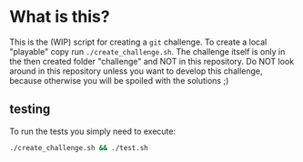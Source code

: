 # What is this?

This is the (WIP) script for creating a `git` challenge. To create a local "playable" copy run `./create_challenge.sh`. The challenge itself is only in the then created folder "challenge" and NOT in this repository. Do NOT look around in this repository unless you want to develop this challenge, because otherwise you will be spoiled with the solutions ;)


## testing

To run the tests you simply need to execute:
```sh
./create_challenge.sh && ./test.sh
```
